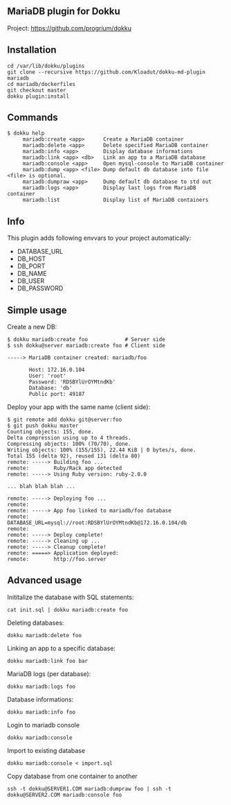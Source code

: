 MariaDB plugin for Dokku
------------------------

Project: https://github.com/progrium/dokku


Installation
------------
```
cd /var/lib/dokku/plugins
git clone --recursive https://github.com/Kloadut/dokku-md-plugin mariadb
cd mariadb/dockerfiles
git checkout master
dokku plugin:install
```


Commands
--------
```
$ dokku help
     mariadb:create <app>      Create a MariaDB container
     mariadb:delete <app>      Delete specified MariaDB container
     mariadb:info <app>        Display database informations
     mariadb:link <app> <db>   Link an app to a MariaDB database
     mariadb:console <app>     Open mysql-console to MariaDB container
     mariadb:dump <app> <file> Dump default db database into file <file> is optional. 
     mariadb:dumpraw <app>     Dump default db database to std out
     mariadb:logs <app>        Display last logs from MariaDB container
     mariadb:list              Display list of MariaDB containers
```

Info
--------
This plugin adds following envvars to your project automatically:

* DATABASE_URL
* DB_HOST
* DB_PORT
* DB_NAME
* DB_USER
* DB_PASSWORD

Simple usage
------------

Create a new DB:
```
$ dokku mariadb:create foo            # Server side
$ ssh dokku@server mariadb:create foo # Client side

-----> MariaDB container created: mariadb/foo

       Host: 172.16.0.104
       User: 'root'
       Password: 'RDSBYlUrOYMtndKb'
       Database: 'db'
       Public port: 49187
```

Deploy your app with the same name (client side):
```
$ git remote add dokku git@server:foo
$ git push dokku master
Counting objects: 155, done.
Delta compression using up to 4 threads.
Compressing objects: 100% (70/70), done.
Writing objects: 100% (155/155), 22.44 KiB | 0 bytes/s, done.
Total 155 (delta 92), reused 131 (delta 80)
remote: -----> Building foo ...
remote:        Ruby/Rack app detected
remote: -----> Using Ruby version: ruby-2.0.0

... blah blah blah ...

remote: -----> Deploying foo ...
remote: 
remote: -----> App foo linked to mariadb/foo database
remote:        DATABASE_URL=mysql://root:RDSBYlUrOYMtndKb@172.16.0.104/db
remote: 
remote: -----> Deploy complete!
remote: -----> Cleaning up ...
remote: -----> Cleanup complete!
remote: =====> Application deployed:
remote:        http://foo.server
```


Advanced usage
--------------

Inititalize the database with SQL statements:
```
cat init.sql | dokku mariadb:create foo
```

Deleting databases:
```
dokku mariadb:delete foo
```

Linking an app to a specific database:
```
dokku mariadb:link foo bar
```

MariaDB logs (per database):
```
dokku mariadb:logs foo
```

Database informations:
```
dokku mariadb:info foo
```

Login to mariadb console
```
dokku mariadb:console
```

Import to existing database
```
dokku mariadb:console < import.sql
```

Copy database from one container to another
```
ssh -t dokku@SERVER1.COM mariadb:dumpraw foo | ssh -t dokku@SERVER2.COM mariadb:console foo
```

